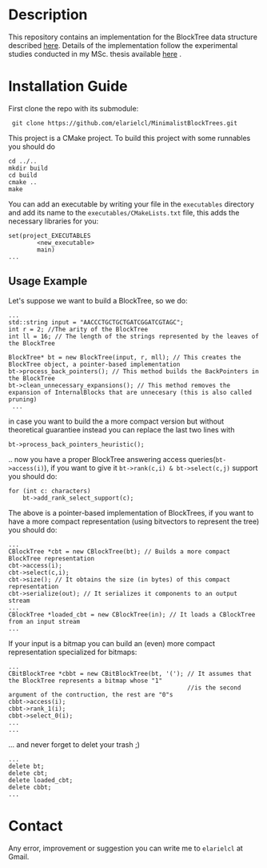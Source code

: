 # Description
This repository contains an implementation for the BlockTree data structure described [here](https://ieeexplore.ieee.org/document/7149265). Details of the implementation follow the experimental studies conducted in my MSc. thesis available [here](https://users.dcc.uchile.cl/~gnavarro/mem/algoritmos/tesisManuel.pdf) .
# Installation Guide
First clone the repo with its submodule:
```
 git clone https://github.com/elarielcl/MinimalistBlockTrees.git
 ```
 
This project is a CMake project. To build this project with some runnables you should do

```
cd ../..
mkdir build
cd build
cmake ..
make
```

You can add an executable by writing your file in the `executables` directory and add its name to the `executables/CMakeLists.txt` file, this adds the necessary libraries for you:
```
set(project_EXECUTABLES
        <new_executable>
        main)
...
```

 ## Usage Example
 Let's suppose we want to build a BlockTree, so we do:
 ```
 ...
 std::string input = "AACCCTGCTGCTGATCGGATCGTAGC";
 int r = 2; //The arity of the BlockTree
 int ll = 16; // The length of the strings represented by the leaves of the BlockTree
 
 BlockTree* bt = new BlockTree(input, r, mll); // This creates the BlockTree object, a pointer-based implementation
 bt->process_back_pointers(); // This method builds the BackPointers in the BlockTree
 bt->clean_unnecessary_expansions(); // This method removes the expansion of InternalBlocks that are unnecesary (this is also called pruning)
  ...
 ```
  in case you want to build the a more compact version but without theoretical guarantiee instead you can replace the last two lines with
 ```
 bt->process_back_pointers_heuristic();
 ```
 .. now you have a proper BlockTree answering access queries(`bt->access(i)`), if you want to give it ``bt->rank(c,i) & bt->select(c,j)`` support you should do:
 ```
 for (int c: characters)
     bt->add_rank_select_support(c);
 ```
 The above is a pointer-based implementation of BlockTrees, if you want to have a more compact representation (using bitvectors to represent the tree) you should do:
 ```
 ...
 CBlockTree *cbt = new CBlockTree(bt); // Builds a more compact BlockTree representation
 cbt->access(i);
 cbt->select(c,i);
 cbt->size(); // It obtains the size (in bytes) of this compact representation
 cbt->serialize(out); // It serializes it components to an output stream
 ...
 CBlockTree *loaded_cbt = new CBlockTree(in); // It loads a CBlockTree from an input stream
 ...
 ```
 If your input is a bitmap you can build an (even) more compact representation specialized for bitmaps:
 ```
 ...
 CBitBlockTree *cbbt = new CBitBlockTree(bt, '('); // It assumes that the BlockTree represents a bitmap whose "1" 
                                                   //is the second argument of the contruction, the rest are "0"s
 cbbt->access(i);
 cbbt->rank_1(i);
 cbbt->select_0(i);
 ...
 ...
 ```
 
 ... and never forget to delet your trash ;)
 ```
 ...
 delete bt;
 delete cbt;
 delete loaded_cbt;
 delete cbbt;
 ...
 ```
 
 # Contact
 Any error, improvement or suggestion you can write me to `elarielcl` at Gmail. 
